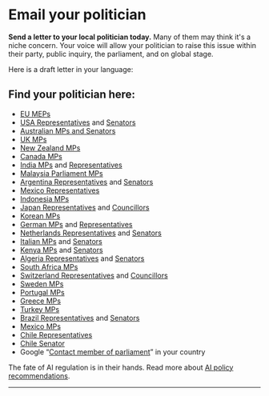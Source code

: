 # Email your politician

**Send a letter to your local politician today.** Many of them may think it's a niche concern. Your voice will allow your politician to raise this issue within their party, public inquiry, the parliament, and on global stage.

Here is a draft letter in your language: 

Find your politician here:
--------------------------

*   [EU MEPs](https://www.europarl.europa.eu/meps/en/home?ref=campaignforaisafety.org)
*   [USA Representatives](https://www.house.gov/representatives/find-your-representative?ref=campaignforaisafety.org) and [Senators](https://www.senate.gov/senators/senators-contact.htm?ref=campaignforaisafety.org)
*   [Australian MPs and Senators](https://www.aph.gov.au/Senators_and_Members/Members?ref=campaignforaisafety.org)
*   [UK MPs](https://members.parliament.uk/FindYourMP?ref=campaignforaisafety.org)
*   [New Zealand MPs](https://www.parliament.nz/en/mps-and-electorates/members-of-parliament/?ref=campaignforaisafety.org)
*   [Canada MPs](https://www.ourcommons.ca/en/contact-us?ref=campaignforaisafety.org)
*   [India MPs](https://sansad.in/ls/members?ref=campaignforaisafety.org) and [Representatives](https://www.india.gov.in/my-government/indian-parliament/rajya-sabha?ref=campaignforaisafety.org)
*   [Malaysia Parliament MPs](https://www.parlimen.gov.my/ahli-dewan.html?uweb=dr&lang=en&ref=campaignforaisafety.org)
*   [Argentina Representatives](https://www.hcdn.gob.ar/diputados/listadip.html?ref=campaignforaisafety.org) and [Senators](https://www.senado.gob.ar/senadores/listados/listaSenadoRes?ref=campaignforaisafety.org)
*   [Mexico Representatives](https://web.diputados.gob.mx/inicio/tusDiputados?ref=campaignforaisafety.org)
*   [Indonesia MPs](https://www.dpr.go.id/en/index/kontak?ref=campaignforaisafety.org)
*   [Japan Representatives](https://www.shugiin.go.jp/internet/itdb_annai.nsf/html/statics/syu/1giin.htm?ref=campaignforaisafety.org) and [Councillors](https://www.sangiin.go.jp/japanese/joho1/kousei/giin/211/giin.htm?ref=campaignforaisafety.org)  
*   [Korean MPs](https://open.assembly.go.kr/portal/assm/search/memberSchPage.do?ref=campaignforaisafety.org#)
*   [German MPs](https://www.bundestag.de/abgeordnete?ref=campaignforaisafety.org) and [Representatives](https://www.bundesrat.de/DE/bundesrat/mitglieder/mitglieder-node.html?ref=campaignforaisafety.org)
*   [Netherlands Representatives](https://www.tweedekamer.nl/kamerleden_en_commissies/alle_kamerleden?ref=campaignforaisafety.org) and [Senators](https://www.eerstekamer.nl/alle_leden?ref=campaignforaisafety.org)
*   [Italian MPs](https://www.camera.it/leg19/28?ref=campaignforaisafety.org) and [Senators](https://www.senato.it/leg/19/BGT/Schede/Attsen/Sena.html?ref=campaignforaisafety.org)
*   [Kenya MPs](http://www.parliament.go.ke/index.php/the-national-assembly/mps?ref=campaignforaisafety.org) and [Senators](http://www.parliament.go.ke/index.php/the-senate/senators?ref=campaignforaisafety.org)
*   [Algeria Representatives](https://www.apn.dz/nuwab?ref=campaignforaisafety.org) and [Senators](http://www.majliselouma.dz/index.php/ar/2016-07-19-12-35-29/2016-10-05-09-25-24?ref=campaignforaisafety.org)
*   [South Africa MPs](https://www.parliament.gov.za/group-details?ref=campaignforaisafety.org)
*   [Switzerland Representatives](https://www.parlament.ch/en/organe/national-council/members-national-council-a-z?ref=campaignforaisafety.org) and [Councillors](https://www.parlament.ch/en/organe/council-of-states/members-council-of-state-a-z?ref=campaignforaisafety.org)
*   [Sweden MPs](https://www.riksdagen.se/sv/ledamoter-och-partier/ledamoterna/?ref=campaignforaisafety.org)
*   [Portugal MPs](https://www.parlamento.pt/DeputadoGP/Paginas/Deputados.aspx?ref=campaignforaisafety.org)
*   [Greece MPs](https://www.hellenicparliament.gr/Vouleftes/Viografika-Stoicheia/?ref=campaignforaisafety.org)
*   [Turkey MPs](https://www.tbmm.gov.tr/milletvekili/liste?ref=campaignforaisafety.org)
*   [Brazil Representatives](https://www.camara.leg.br/deputados/quem-sao?ref=campaignforaisafety.org) and [Senators](https://www25.senado.leg.br/web/senadores?_gl=1*c3e69g*_ga*MTAzNDg3MTA5OS4xNjg5NDkyNDg0*_ga_CW3ZH25XMK*MTY4OTQ5MjQ4My4xLjEuMTY4OTQ5Mj&ref=campaignforaisafety.org)
*   [Mexico MPs](https://www.senado.gob.mx/65/senadores/por_orden_alfabetico?ref=campaignforaisafety.org)
*   [Chile Representatives](https://www.camara.cl/diputados/diputados.aspx?ref=campaignforaisafety.org#mostrarDiputados)
*   [Chile Senator](https://www.senado.cl/senado/site/edic/base/port/senadores.html?ref=campaignforaisafety.org)
*   Google “[Contact member of parliament](https://www.google.com/search?q=Contact+member+of+parliament&ref=campaignforaisafety.org)” in your country

The fate of AI regulation is in their hands. Read more about [AI policy recommendations](https://www.campaignforaisafety.org/policy-recommendations/).

* * *
